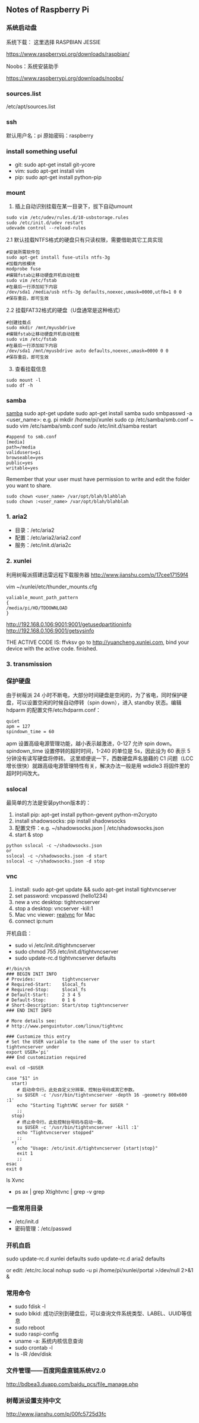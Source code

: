 ## Notes of Raspberry Pi

### 系统启动盘

系统下载： 这里选择 RASPBIAN JESSIE

https://www.raspberrypi.org/downloads/raspbian/

Noobs：系统安装助手

https://www.raspberrypi.org/downloads/noobs/

### sources.list
/etc/apt/sources.list

### ssh
默认用户名：pi
原始密码：raspberry


### install something useful
* git: sudo apt-get install git-ycore
* vim: sudo apt-get install vim
* pip: sudo apt-get install python-pip


### mount

1. 插上自动识别挂载在某一目录下，拔下自动umount

```
sudo vim /etc/udev/rules.d/10-usbstorage.rules
sudo /etc/init.d/udev restart
udevadm control --reload-rules
```

2.1 默认挂载NTFS格式的硬盘只有只读权限，需要借助其它工具实现

```
#安装所需软件包
sudo apt-get install fuse-utils ntfs-3g
#加载内核模块
modprobe fuse
#编辑fstab让移动硬盘开机自动挂载
sudo vim /etc/fstab
#在最后一行添加如下内容
/dev/sda1 /media/usb ntfs-3g defaults,noexec,umask=0000,utf8=1 0 0
#保存重启，即可生效
```

2.2 挂载FAT32格式的硬盘（U盘通常是这种格式）

```
#创建挂载点
sudo mkdir /mnt/myusbdrive
#编辑fstab让移动硬盘开机自动挂载
sudo vim /etc/fstab
#在最后一行添加如下内容
/dev/sda1 /mnt/myusbdrive auto defaults,noexec,umask=0000 0 0
#保存重启，即可生效
```

3. 查看挂载信息
```
sudo mount -l
sudo df -h
```

### samba

[samba](https://help.ubuntu.com/community/How%20to%20Create%20a%20Network%20Share%20Via%20Samba%20Via%20CLI%20(Command-line%20interface/Linux%20Terminal)%20-%20Uncomplicated,%20Simple%20and%20Brief%20Way!)
sudo apt-get update
sudo apt-get install samba
sudo smbpasswd -a <user_name>: e.g. pi
mkdir /home/pi/xunlei
sudo cp /etc/samba/smb.conf ~
sudo vim /etc/samba/smb.conf
sudo /etc/init.d/samba restart

```
#append to smb.conf
[media]
path=/media
validusers=pi
browseable=yes
public=yes
writable=yes
```

Remember that your user must have permission to write and edit the folder you want to share.
```
sudo chown <user_name> /var/opt/blah/blahblah
sudo chown :<user_name> /var/opt/blah/blahblah
```




### 1. aria2
* 目录：/etc/aria2
* 配置：/etc/aria2/aria2.conf
* 服务：/etc/init.d/aria2c


### 2. xunlei
利用树莓派搭建迅雷远程下载服务器
http://www.jianshu.com/p/17cee17159f4

vim ~/xunlei/etc/thunder_mounts.cfg
```
valiable_mount_path_pattern
{
/media/pi/HD/TDDOWNLOAD
}
```
http://192.168.0.106:9001:9001/getusedpartitioninfo
http://192.168.0.106:9001/getsysinfo

THE ACTIVE CODE IS: ffvksv
go to http://yuancheng.xunlei.com, bind your device with the active code.
finished.


### 3. transmission


### 保护硬盘
由于树莓派 24 小时不断电，大部分时间硬盘是空闲的，为了省电，同时保护硬盘，可以设置空闲的时候自动停转（spin down），进入 standby 状态。编辑 hdparm 的配置文件/etc/hdparm.conf：

```
quiet 
apm = 127
spindown_time = 60

```

apm 设置高级电源管理功能，越小表示越激进，0-127 允许 spin down。spindown_time 设置停转的超时时间，1-240 的单位是 5s，因此设为 60 表示 5 分钟没有读写硬盘将停转。
这里顺便说一下，西数硬盘声名狼藉的 C1 问题（LCC 增长很快）就跟高级电源管理特性有关，解决办法一般是用 wdidle3 将固件里的超时时间改大。



### sslocal

最简单的方法是安装python版本的：

1. install pip: apt-get install python-gevent python-m2crypto
2. install shadowsocks: pip install shadowsocks
3. 配置文件：e.g. ~/shadowsocks.json | /etc/shadowsocks.json
4. start & stop

```
python sslocal -c ~/shadowsocks.json
or
sslocal -c ~/shadowsocks.json -d start
sslocal -c ~/shadowsocks.json -d stop
```

### vnc
1. install: sudo apt-get update && sudo apt-get install tightvncserver
2. set password: vncpasswd (hello1234)
3. new a vnc desktop: tightvncserver
4. stop a desktop: vncserver -kill:1
5. Mac vnc viewer: [realvnc](https://www.realvnc.com/download/viewer/) for Mac
6. connect ip:num

开机自启：
* sudo vi /etc/init.d/tightvncserver
* sudo chmod 755 /etc/init.d/tightvncserver
* sudo update-rc.d tightvncserver defaults

```
#!/bin/sh
### BEGIN INIT INFO
# Provides:          tightvncserver
# Required-Start:    $local_fs
# Required-Stop:     $local_fs
# Default-Start:     2 3 4 5
# Default-Stop:      0 1 6
# Short-Description: Start/stop tightvncserver
### END INIT INFO
 
# More details see:
# http://www.penguintutor.com/linux/tightvnc
 
### Customize this entry
# Set the USER variable to the name of the user to start tightvncserver under
export USER='pi'
### End customization required
 
eval cd ~$USER
 
case "$1" in
  start)
    # 启动命令行。此处自定义分辨率、控制台号码或其它参数。
    su $USER -c '/usr/bin/tightvncserver -depth 16 -geometry 800x600 :1'
    echo "Starting TightVNC server for $USER "
    ;;
  stop)
    # 终止命令行。此处控制台号码与启动一致。
    su $USER -c '/usr/bin/tightvncserver -kill :1'
    echo "Tightvncserver stopped"
    ;;
  *)
    echo "Usage: /etc/init.d/tightvncserver {start|stop}"
    exit 1
    ;;
esac
exit 0
```

ls Xvnc
* ps ax | grep Xtightvnc | grep -v grep


### 一些常用目录
* /etc/init.d
* 密码管理：/etc/passwd


### 开机自启
sudo update-rc.d xunlei defaults
sudo update-rc.d aria2 defaults

or edit: /etc/rc.local
nohup sudo -u pi /home/pi/xunlei/portal >/dev/null 2>&1 &




### 常用命令
* sudo fdisk -l
* sudo blkid: 成功识别到硬盘后，可以查询文件系统类型、LABEL、UUID等信息
* sudo reboot
* sudo raspi-config
* uname -a: 系统内核信息查询
* sudo crontab -l
* ls -lR /dev/disk



### 文件管理——百度网盘直链系统V2.0
http://bdbea3.duapp.com/baidu_pcs/file_manage.php


### 树莓派设置支持中文
http://www.jianshu.com/p/00fc5725d3fc

